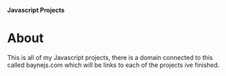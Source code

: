 **Javascript Projects**

# About
This is all of my Javascript projects, there is a domain connected to this called baynejs.com which will be links to each of the projects ive finished.
